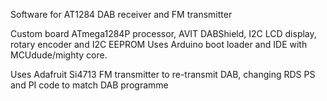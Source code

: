
Software for AT1284 DAB receiver and FM transmitter

Custom board ATmega1284P processor, AVIT DABShield, I2C LCD display, rotary encoder and I2C EEPROM
Uses Arduino boot loader and IDE with MCUdude/mighty core.

Uses Adafruit Si4713 FM transmitter to re-transmit DAB, changing RDS PS and PI code to match DAB programme

